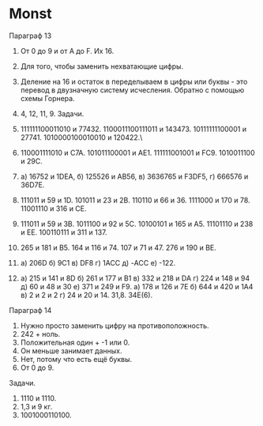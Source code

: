 # Monst
Параграф 13

1) От 0 до 9 и от A до F. Их 16.

2) Для того, чтобы заменить нехватающие цифры.

3) Деление на 16 и остаток в переделываем в цифры или буквы - это перевод в двузначную систему исчесления. Обратно с помощью схемы Горнера.

4) 4, 12, 11, 9.
Задачи.

1) 111111100011010 и 77432. 1100011100111011 и 143473. 10111111100001 и 27741. 1010000100010010 и 120422.\

2) 110001111010 и C7A. 101011100001 и AE1. 111111001001 и FC9. 1010011100 и 29C.

3) а) 16752 и 1DEA, б) 125526 и AB56, в) 3636765 и F3DF5, г) 666576 и 36D7E.

4) 111011 и 59 и 1D. 101011 и 23 и 2B. 110110 и 66 и 36. 1111000 и 170 и 78. 11001110 и 316 и CE.

5) 111011 и 59 и 3B. 1011100 и 92 и 5C. 10100101 и 165 и A5. 11101110 и 238 и EE. 100110111 и 311 и 137.

6) 265 и 181 и B5. 164 и 116 и 74. 107 и 71 и 47. 276 и 190 и BE.

7) а) 206D б) 9С1 в) DF8 г) 1ACC д) -ACC е) -122.

8) а) 215 и 141 и 8D б) 261 и 177 и B1 в) 332 и 218 и DA г) 224 и 148 и 94 д) 60 и 48 и 30 е) 371 и 249 и F9.
а) 178 и 126 и 7E б) 644 и 420 и 1A4 в) 2 и 2 и 2 г) 24 и 20 и 14.
31,8. 34E(6).

Параграф 14

1) Нужно просто заменить цифру на противоположность.
2) 242 + ноль.
3) Положительная один + -1 или 0.
4) Он меньше занимает данных.
5) Нет, потому что есть ещё буквы.
6) От 0 до 9.

Задачи.

1) 1110 и 1110.
2) 1,3 и 9 кг.
3) 1001000110100.
